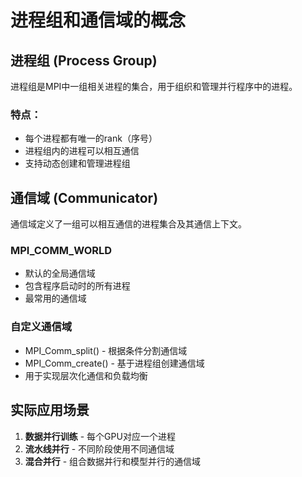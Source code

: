 # 进程组和通信域的概念

## 进程组 (Process Group)
进程组是MPI中一组相关进程的集合，用于组织和管理并行程序中的进程。

### 特点：
- 每个进程都有唯一的rank（序号）
- 进程组内的进程可以相互通信
- 支持动态创建和管理进程组

## 通信域 (Communicator)
通信域定义了一组可以相互通信的进程集合及其通信上下文。

### MPI_COMM_WORLD
- 默认的全局通信域
- 包含程序启动时的所有进程
- 最常用的通信域

### 自定义通信域
- MPI_Comm_split() - 根据条件分割通信域
- MPI_Comm_create() - 基于进程组创建通信域
- 用于实现层次化通信和负载均衡

## 实际应用场景
1. **数据并行训练** - 每个GPU对应一个进程
2. **流水线并行** - 不同阶段使用不同通信域
3. **混合并行** - 组合数据并行和模型并行的通信域
